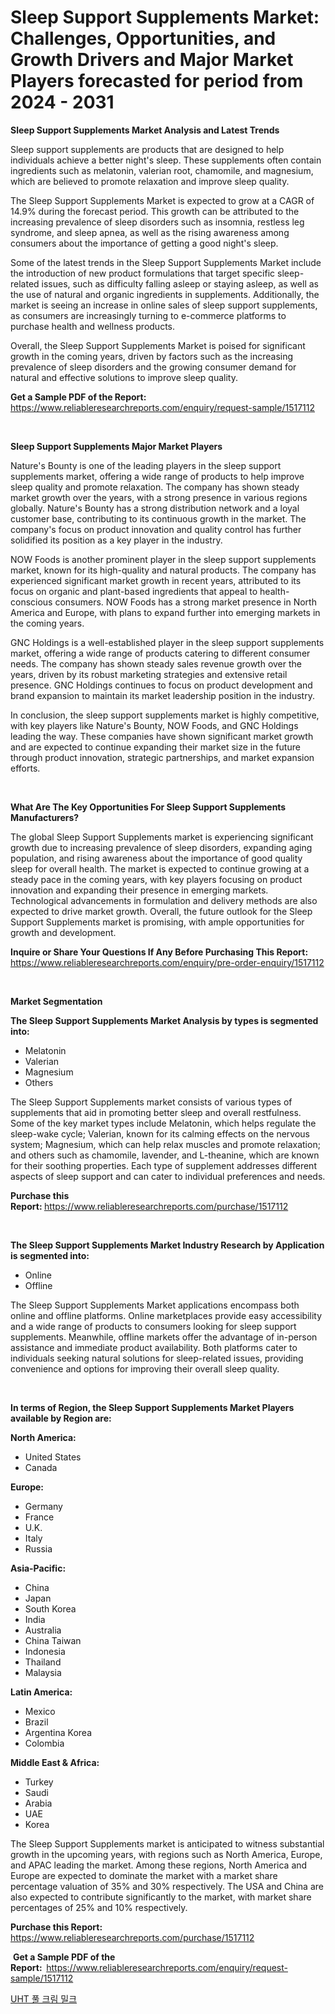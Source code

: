 <p><h1>Sleep Support Supplements Market: Challenges, Opportunities, and Growth Drivers and Major Market Players forecasted for period from 2024 - 2031</h1></p><p><strong>Sleep Support Supplements Market Analysis and Latest Trends</strong></p>
<p><p>Sleep support supplements are products that are designed to help individuals achieve a better night's sleep. These supplements often contain ingredients such as melatonin, valerian root, chamomile, and magnesium, which are believed to promote relaxation and improve sleep quality.</p><p>The Sleep Support Supplements Market is expected to grow at a CAGR of 14.9% during the forecast period. This growth can be attributed to the increasing prevalence of sleep disorders such as insomnia, restless leg syndrome, and sleep apnea, as well as the rising awareness among consumers about the importance of getting a good night's sleep.</p><p>Some of the latest trends in the Sleep Support Supplements Market include the introduction of new product formulations that target specific sleep-related issues, such as difficulty falling asleep or staying asleep, as well as the use of natural and organic ingredients in supplements. Additionally, the market is seeing an increase in online sales of sleep support supplements, as consumers are increasingly turning to e-commerce platforms to purchase health and wellness products.</p><p>Overall, the Sleep Support Supplements Market is poised for significant growth in the coming years, driven by factors such as the increasing prevalence of sleep disorders and the growing consumer demand for natural and effective solutions to improve sleep quality.</p></p>
<p><strong>Get a Sample PDF of the Report:&nbsp;</strong> <a href="https://www.reliableresearchreports.com/enquiry/request-sample/1517112">https://www.reliableresearchreports.com/enquiry/request-sample/1517112</a></p>
<p>&nbsp;</p>
<p><strong>Sleep Support Supplements Major Market Players</strong></p>
<p><p>Nature's Bounty is one of the leading players in the sleep support supplements market, offering a wide range of products to help improve sleep quality and promote relaxation. The company has shown steady market growth over the years, with a strong presence in various regions globally. Nature's Bounty has a strong distribution network and a loyal customer base, contributing to its continuous growth in the market. The company's focus on product innovation and quality control has further solidified its position as a key player in the industry.</p><p>NOW Foods is another prominent player in the sleep support supplements market, known for its high-quality and natural products. The company has experienced significant market growth in recent years, attributed to its focus on organic and plant-based ingredients that appeal to health-conscious consumers. NOW Foods has a strong market presence in North America and Europe, with plans to expand further into emerging markets in the coming years.</p><p>GNC Holdings is a well-established player in the sleep support supplements market, offering a wide range of products catering to different consumer needs. The company has shown steady sales revenue growth over the years, driven by its robust marketing strategies and extensive retail presence. GNC Holdings continues to focus on product development and brand expansion to maintain its market leadership position in the industry.</p><p>In conclusion, the sleep support supplements market is highly competitive, with key players like Nature's Bounty, NOW Foods, and GNC Holdings leading the way. These companies have shown significant market growth and are expected to continue expanding their market size in the future through product innovation, strategic partnerships, and market expansion efforts.</p></p>
<p>&nbsp;</p>
<p><strong>What Are The Key Opportunities For Sleep Support Supplements Manufacturers?</strong></p>
<p><p>The global Sleep Support Supplements market is experiencing significant growth due to increasing prevalence of sleep disorders, expanding aging population, and rising awareness about the importance of good quality sleep for overall health. The market is expected to continue growing at a steady pace in the coming years, with key players focusing on product innovation and expanding their presence in emerging markets. Technological advancements in formulation and delivery methods are also expected to drive market growth. Overall, the future outlook for the Sleep Support Supplements market is promising, with ample opportunities for growth and development.</p></p>
<p><strong>Inquire or Share Your Questions If Any Before Purchasing This Report:</strong> <a href="https://www.reliableresearchreports.com/enquiry/pre-order-enquiry/1517112">https://www.reliableresearchreports.com/enquiry/pre-order-enquiry/1517112</a></p>
<p>&nbsp;</p>
<p><strong>Market Segmentation</strong></p>
<p><strong>The Sleep Support Supplements Market Analysis by types is segmented into:</strong></p>
<p><ul><li>Melatonin</li><li>Valerian</li><li>Magnesium</li><li>Others</li></ul></p>
<p><p>The Sleep Support Supplements market consists of various types of supplements that aid in promoting better sleep and overall restfulness. Some of the key market types include Melatonin, which helps regulate the sleep-wake cycle; Valerian, known for its calming effects on the nervous system; Magnesium, which can help relax muscles and promote relaxation; and others such as chamomile, lavender, and L-theanine, which are known for their soothing properties. Each type of supplement addresses different aspects of sleep support and can cater to individual preferences and needs.</p></p>
<p><strong>Purchase this Report:&nbsp;</strong><a href="https://www.reliableresearchreports.com/purchase/1517112">https://www.reliableresearchreports.com/purchase/1517112</a></p>
<p>&nbsp;</p>
<p><strong>The Sleep Support Supplements Market Industry Research by Application is segmented into:</strong></p>
<p><ul><li>Online</li><li>Offline</li></ul></p>
<p><p>The Sleep Support Supplements Market applications encompass both online and offline platforms. Online marketplaces provide easy accessibility and a wide range of products to consumers looking for sleep support supplements. Meanwhile, offline markets offer the advantage of in-person assistance and immediate product availability. Both platforms cater to individuals seeking natural solutions for sleep-related issues, providing convenience and options for improving their overall sleep quality.</p></p>
<p>&nbsp;</p>
<p><strong>In terms of Region, the Sleep Support Supplements Market Players available by Region are:</strong></p>
<p>
    <p> <strong> North America: </strong>
        <ul>
            <li>United States</li>
            <li>Canada</li>
        </ul>
        </p> 
    <p> <strong> Europe: </strong>
        <ul>
            <li>Germany</li>
            <li>France</li>
            <li>U.K.</li>
            <li>Italy</li>
            <li>Russia</li>
        </ul>
        </p> 
    <p> <strong> Asia-Pacific: </strong>
        <ul>
            <li>China</li>
            <li>Japan</li>
            <li>South Korea</li>
            <li>India</li>
            <li>Australia</li>
            <li>China Taiwan</li>
            <li>Indonesia</li>
            <li>Thailand</li>
            <li>Malaysia</li>
        </ul>
        </p> 
    <p> <strong> Latin America: </strong>
        <ul>
            <li>Mexico</li>
            <li>Brazil</li>
            <li>Argentina Korea</li>
            <li>Colombia</li>
        </ul>
        </p> 
    <p> <strong> Middle East & Africa: </strong>
        <ul>
            <li>Turkey</li>
            <li>Saudi</li>
            <li>Arabia</li>
            <li>UAE</li>
            <li>Korea</li>
        </ul>
    </p>
    </p>
<p><p>The Sleep Support Supplements market is anticipated to witness substantial growth in the upcoming years, with regions such as North America, Europe, and APAC leading the market. Among these regions, North America and Europe are expected to dominate the market with a market share percentage valuation of 35% and 30% respectively. The USA and China are also expected to contribute significantly to the market, with market share percentages of 25% and 10% respectively.</p></p>
<p><strong>Purchase this Report: </strong><a href="https://www.reliableresearchreports.com/purchase/1517112">https://www.reliableresearchreports.com/purchase/1517112</a></p>
<p>&nbsp;<strong>Get a Sample PDF of the Report:&nbsp;&nbsp;</strong><a href="https://www.reliableresearchreports.com/enquiry/request-sample/1517112">https://www.reliableresearchreports.com/enquiry/request-sample/1517112</a></p>
<p><strong></strong></p>
<p><p><a href="https://github.com/akzkkws047661437/Market-Research-Report-List-1/blob/main/33702985099.md">UHT 풀 크림 밀크</a></p></p>